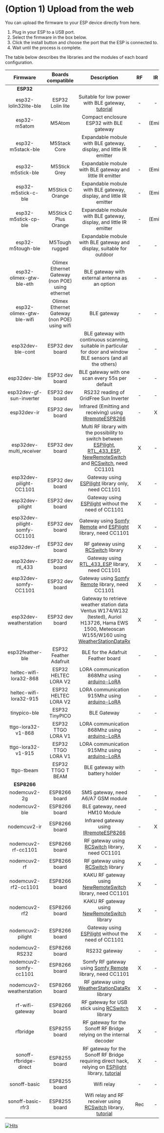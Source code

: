 # (Option 1) Upload from the web
You can upload the firmware to your ESP device directly from here.
1. Plug in your ESP to a USB port.
2. Select the firmware in the box below.
3. Click the install button and choose the port that the ESP is connected to.
4. Wait until the process is complete.

<web-uploader/>

The table below describes the libraries and the modules of each board configuration.

|Firmware|Boards compatible|Description|RF|IR|BLE|LORA|
|:-:|:-:|:-:|:-:|:-:|:-:|:-:|
|**ESP32**|
|esp32-lolin32lite-ble|ESP32 Lolin lite|Suitable for low power with BLE gateway, [tutorial](https://1technophile.blogspot.com/2021/04/low-power-esp32-ble-gateway.html)|-|-|X|-|
|esp32-m5atom|M5Atom|Compact enclosure ESP32 with BLE gateway|-|(Emit)|X|-|
|esp32-m5stack-ble|M5Stack Core|Expandable mobule with BLE gateway, display, and little IR emitter|-|-|X|-|
|esp32-m5stick-ble|M5Stick Grey|Expandable mobule with BLE gateway and little IR emitter|-|(Emit)|X|-|
|esp32-m5stick-c-ble|M5Stick C Orange|Expandable mobule with BLE gateway, display, and little IR emitter|-|(Emit)|X|-|
|esp32-m5stick-cp-ble|M5Stick C Plus Orange|Expandable mobule with BLE gateway, display, and little IR emitter|-|(Emit)|X|-|
|esp32-m5tough-ble|M5Tough rugged|Expandable mobule with BLE gateway and display, suitable for outdoor|-|-|X|-|
|esp32-olimex-gtw-ble-eth|Olimex Ethernet Gateway (non POE) using ethernet|BLE gateway with external antenna as an option|-|-|X|-|
|esp32-olimex-gtw-ble-wifi|Olimex Ethernet Gateway (non POE) using wifi| BLE gateway|-|-|X|-|
|esp32dev-ble-cont|ESP32 dev board|BLE gateway with continuous scanning, suitable in particular for door and window BLE sensors (and all the others)|-|-|X|-|
|esp32dev-ble|ESP32 dev board|BLE gateway with one scan every 55s per default|-|-|X|-|
|esp32dev-gf-sun-inverter|ESP32 dev board|RS232 reading of GridFree Sun Inverter|-|-|-|-|
|esp32dev-ir|ESP32 dev board|Infrared (Emitting and receiving) using [IRremoteESP8266](https://github.com/crankyoldgit/IRremoteESP8266)|-|X|-|-|
|esp32dev-multi_receiver|ESP32 dev board|Multi RF library with the possibility to switch between [ESPilight](https://github.com/puuu/ESPiLight), [RTL_433_ESP](https://github.com/NorthernMan54/rtl_433_ESP), [NewRemoteSwitch](https://github.com/1technophile/NewRemoteSwitch) and [RCSwitch](https://github.com/1technophile/rc-switch), need CC1101|X|-|-|-|
|esp32dev-pilight-CC1101|ESP32 dev board|Gateway using [ESPilight](https://github.com/puuu/ESPiLight) library only, need CC1101|X|-|-|-|
|esp32dev-pilight|ESP32 dev board|Gateway using [ESPilight](https://github.com/puuu/ESPiLight) without the need of CC1101|X|-|-|-|
|esp32dev-pilight-somfy-CC1101|ESP32 dev board|Gateway using [Somfy Remote](https://github.com/Legion2/Somfy_Remote_Lib) and [ESPilight](https://github.com/puuu/ESPiLight) library, need CC1101|X|-|-|-|
|esp32dev-rf|ESP32 dev board|RF gateway using [RCSwitch](https://github.com/1technophile/rc-switch) library|X|-|-|-|
|esp32dev-rtl_433|ESP32 dev board|Gateway using [RTL_433_ESP](https://github.com/NorthernMan54/rtl_433_ESP) library, need CC1101|X|-|-|-|
|esp32dev-somfy-CC1101|ESP32 dev board|Gateway using [Somfy Remote](https://github.com/Legion2/Somfy_Remote_Lib) library, need CC1101|X|-|-|-|
|esp32dev-weatherstation|ESP32 dev board|Gateway to retrieve weather station data Ventus W174/W132 (tested), Auriol H13726, Hama EWS 1500, Meteoscan W155/W160 using [WeatherStationDataRx](https://github.com/Zwer2k/WeatherStationDataRx)|X|-|-|-|
|esp32feather-ble|ESP32 Feather Adafruit|BLE for the Adafruit Feather board|-|-|X|-|
|heltec-wifi-lora32-868|ESP32 HELTEC LORA V2|LORA communication 868Mhz  using [arduino-LoRA](https://github.com/sandeepmistry/arduino-LoRa) |-|-|-|X|
|heltec-wifi-lora32-915|ESP32 HELTEC LORA V2|LORA communication 915Mhz using [arduino-LoRA](https://github.com/sandeepmistry/arduino-LoRa)|-|-|-|X|
|tinypico-ble|ESP32 TinyPICO|BLE Gateway|-|-|X|-|
|ttgo-lora32-v1-868|ESP32 TTGO LORA V1|LORA communication 868Mhz using [arduino-LoRA](https://github.com/sandeepmistry/arduino-LoRa)|-|-|-|X|
|ttgo-lora32-v1-915|ESP32 TTGO LORA V1|LORA communication 915Mhz using [arduino-LoRA](https://github.com/sandeepmistry/arduino-LoRa)|-|-|-|X|
|ttgo-tbeam|ESP32 TTGO T BEAM|BLE gateway with battery holder|-|-|X|-|
|**ESP8266**|
|nodemcuv2-2g|ESP8266 board|SMS gateway, need A6/A7 GSM module|-|-|-|-|
|nodemcuv2-ble|ESP8266 board|BLE gateway, need HM10 Module|-|-|X|-|
|nodemcuv2-ir|ESP8266 board|Infrared gateway using [IRremoteESP8266](https://github.com/crankyoldgit/IRremoteESP8266)|-|X|-|-|
|nodemcuv2-rf-cc1101|ESP8266 board|RF gateway using [RCSwitch](https://github.com/1technophile/rc-switch) library, need CC1101|X|-|-|-|
|nodemcuv2-rf|ESP8266 board|RF gateway using [RCSwitch](https://github.com/1technophile/rc-switch) library|X|-|-|-|
|nodemcuv2-rf2-cc1101|ESP8266 board|KAKU RF gateway using [NewRemoteSwitch](https://github.com/1technophile/NewRemoteSwitch) library, need CC1101|X|-|-|
|nodemcuv2-rf2|ESP8266 board|KAKU RF gateway using [NewRemoteSwitch](https://github.com/1technophile/NewRemoteSwitch) library|X|-|-|-|
|nodemcuv2-pilight|ESP8266 board|Gateway using [ESPilight](https://github.com/puuu/ESPiLight) without the need of CC1101|X|-|-|-|
|nodemcuv2-RS232|ESP8266 board|RS232 gateway|-|-|-|-|
|nodemcuv2-somfy-cc1101|ESP8266 board|Somfy RF gateway using [Somfy Remote](https://github.com/Legion2/Somfy_Remote_Lib) library, need CC1101|X|-|-|-|
|nodemcuv2-weatherstation|ESP8266 board|RF gateway using [WeatherStationDataRx](https://github.com/Zwer2k/WeatherStationDataRx) library|X|-|-|-|
|rf-wifi-gateway|ESP8266 board|RF gateway for USB stick using [RCSwitch](https://github.com/1technophile/rc-switch) library|X|-|-|-|
|rfbridge|ESP8255 board|RF gateway for the Sonoff RF Bridge relying on the internal decoder|X|-|-|-|
|sonoff-rfbridge-direct|ESP8255 board|RF gateway for the Sonoff RF Bridge requiring direct hack, relying on [ESPilight](https://github.com/puuu/ESPiLight) library, [tutorial](https://1technophile.blogspot.com/2019/04/sonoff-rf-bridge-pilight-or-how-to.html)|X|-|-|-|
|sonoff-basic|ESP8255 board|Wifi relay|-|-|-|-|
|sonoff-basic-rfr3|ESP8255 board|Wifi relay and RF receiver using [RCSwitch](https://github.com/1technophile/rc-switch) library, [tutorial](https://1technophile.blogspot.com/2019/08/new-sonoff-rfr3-as-433tomqtt-gateway.html)|Rec|-|-|-|

[![Hits](https://hits.seeyoufarm.com/api/count/incr/badge.svg?url=https%3A%2F%2Fdocs.openmqttgateway.com%2Fupload%2Fweb-install.html&count_bg=%2379C83D&title_bg=%23555555&icon=&icon_color=%23E7E7E7&title=hits&edge_flat=false)](https://hits.seeyoufarm.com)
